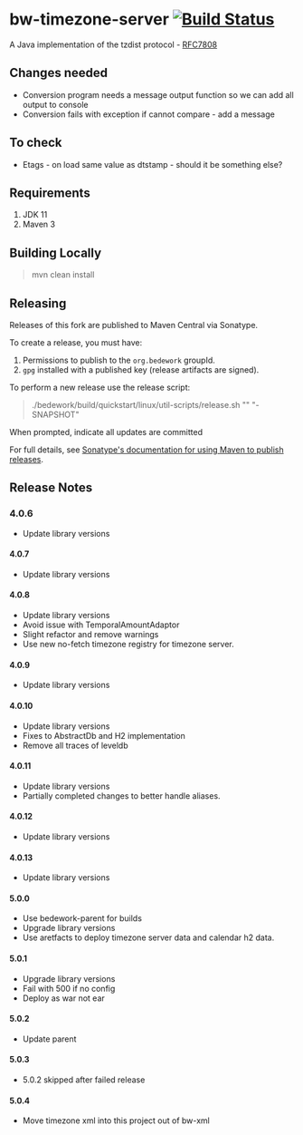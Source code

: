 # bw-timezone-server [![Build Status](https://travis-ci.org/Bedework/bw-timezone-server.svg)](https://travis-ci.org/Bedework/bw-timezone-server)

A Java implementation of the tzdist protocol - [RFC7808](https://tools.ietf.org/html/rfc7808)

## Changes needed
   *  Conversion program needs a message output function so we can add all output to console
   *  Conversion fails with exception if cannot compare - add a message 

## To check
   *  Etags - on load same value as dtstamp - should it be something else?

## Requirements

1. JDK 11
2. Maven 3

## Building Locally

> mvn clean install

## Releasing

Releases of this fork are published to Maven Central via Sonatype.

To create a release, you must have:

1. Permissions to publish to the `org.bedework` groupId.
2. `gpg` installed with a published key (release artifacts are signed).

To perform a new release use the release script:

> ./bedework/build/quickstart/linux/util-scripts/release.sh <module-name> "<release-version>" "<new-version>-SNAPSHOT"

When prompted, indicate all updates are committed

For full details, see [Sonatype's documentation for using Maven to publish releases](http://central.sonatype.org/pages/apache-maven.html).

## Release Notes
### 4.0.6
* Update library versions

#### 4.0.7
* Update library versions

#### 4.0.8
* Update library versions
* Avoid issue with TemporalAmountAdaptor
* Slight refactor and remove warnings
* Use new no-fetch timezone registry for timezone server.

#### 4.0.9
* Update library versions

#### 4.0.10
* Update library versions
* Fixes to AbstractDb and H2 implementation
* Remove all traces of leveldb

#### 4.0.11
* Update library versions
* Partially completed changes to better handle aliases.

#### 4.0.12
* Update library versions

#### 4.0.13
* Update library versions

#### 5.0.0
* Use bedework-parent for builds
*  Upgrade library versions
* Use aretfacts to deploy timezone server data and calendar h2 data.

#### 5.0.1
*  Upgrade library versions
* Fail with 500 if no config
* Deploy as war not ear

#### 5.0.2
* Update parent

#### 5.0.3
* 5.0.2 skipped after failed release

#### 5.0.4
* Move timezone xml into this project out of bw-xml

